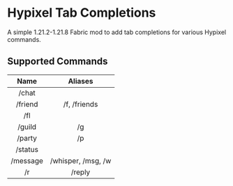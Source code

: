 # Hypixel Tab Completions

A simple 1.21.2-1.21.8 Fabric mod to add tab completions for various Hypixel commands.

## Supported Commands

|   Name   |      Aliases       |
|:--------:|:------------------:|
|  /chat   |                    |
| /friend  |    /f, /friends    |
|   /fl    |                    |
|  /guild  |         /g         |
|  /party  |         /p         |
| /status  |                    |
| /message | /whisper, /msg, /w |
|    /r    |       /reply       |
